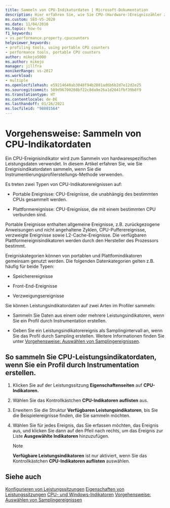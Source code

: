 ```yaml
---
title: Sammeln von CPU-Indikatordaten | Microsoft-Dokumentation
description: Hier erfahren Sie, wie Sie CPU-(Hardware-)Ereigniszähler zum Sammeln von hardwarespezifischen Leistungsdaten verwenden. Außerdem sind in diesem Artikel die verschiedenen Ereignistypen aufgeführt.
ms.custom: SEO-VS-2020
ms.date: 11/04/2016
ms.topic: how-to
f1_keywords:
- vs.performance.property.cpucounters
helpviewer_keywords:
- profiling tools, using portable CPU counters
- performance tools, portable CPU counters
author: mikejo5000
ms.author: mikejo
manager: jillfra
monikerRange: vs-2017
ms.workload:
- multiple
ms.openlocfilehash: e59214640ab3048f94b2801ad6b6b2d7e12d2e25
ms.sourcegitcommit: 589d96700208bf22c8da9e26a1d2041fbf39b8f9
ms.translationtype: HT
ms.contentlocale: de-DE
ms.lasthandoff: 01/26/2021
ms.locfileid: "98801564"
---
```

# <a name="how-to-collect-cpu-counter-data"></a>Vorgehensweise: Sammeln von CPU-Indikatordaten

Ein CPU-Ereignisindikator wird zum Sammeln von hardwarespezifischen Leistungsdaten verwendet. In diesem Artikel erfahren Sie, wie Sie Ereignisindikatordaten sammeln, wenn Sie die Instrumentierungsprofilerstellungs-Methode verwenden.

Es treten zwei Typen von CPU-Indikatorereignissen auf:

- Portable Ereignisse: CPU-Ereignisse, die unabhängig des bestimmten CPUs gesammelt werden.

- Plattformereignisse: CPU-Ereignisse, die mit einem bestimmten CPU verbunden sind.

Portable Ereignisse enthalten allgemeine Ereignisse, z.B. zurückgezogene Anweisungen und nicht angehaltene Zyklen, CPU-Pufferereignisse, verzweigte Ereignisse sowie L2-Cache-Ereignisse. Die verfügbaren Plattformereignisindikatoren werden durch den Hersteller des Prozessors bestimmt.

Ereigniskategorien können von portablen und Plattfomindikatoren gemeinsam genutzt werden. Die folgenden Datenkategorien gelten z.B. häufig für beide Typen:

- Speicherereignisse

- Front-End-Ereignisse

- Verzweigungsereignisse

Sie können Leistungsindikatordaten auf zwei Arten im Profiler sammeln:

- Sammeln Sie Daten aus einem oder mehrere Leistungsindikatoren, wenn Sie ein Profil durch Instrumentation erstellen.

- Geben Sie ein Leistungsindikatorereignis als Samplingintervall an, wenn Sie das Profil durch Sampling erstellen. Weitere Informationen finden Sie unter [Vorgehensweise: Auswählen von Samplingereignissen](../profiling/how-to-choose-sampling-events.md).

## <a name="to-collect-cpu-performance-counter-data-when-you-profile-by-instrumentation"></a>So sammeln Sie CPU-Leistungsindikatordaten, wenn Sie ein Profil durch Instrumentation erstellen.

1. Klicken Sie auf der Leistungssitzung **Eigenschaftenseiten** auf **CPU-Indikatoren.**

2. Wählen Sie das Kontrollkästchen **CPU-Indikatoren auflisten** aus.

3. Erweitern Sie die Struktur **Verfügbaren Leistungsindikatoren**, bis Sie die Beispielereignisse finden, die Sie sammeln möchten.

4. Wählen Sie für jedes Ereignis, das Sie erfassen möchten, das Ereignis aus, und klicken Sie dann auf den Pfeil nach rechts, um das Ereignis zur Liste **Ausgewählte Indikatoren** hinzuzufügen.

    > [!NOTE]
    > **Verfügbare Leistungsindikatoren** ist nur aktiviert, wenn Sie das Kontrollkästchen **CPU-Indikatoren auflisten** auswählen.

## <a name="see-also"></a>Siehe auch

[Konfigurieren von Leistungssitzungen](../profiling/configuring-performance-sessions.md)
[Eigenschaften von Leistungssitzungen](../profiling/performance-session-properties.md)
[CPU- und Windows-Indikatoren](../profiling/cpu-and-windows-counters.md)
[Vorgehensweise: Auswählen von Samplingereignissen](../profiling/how-to-choose-sampling-events.md)
